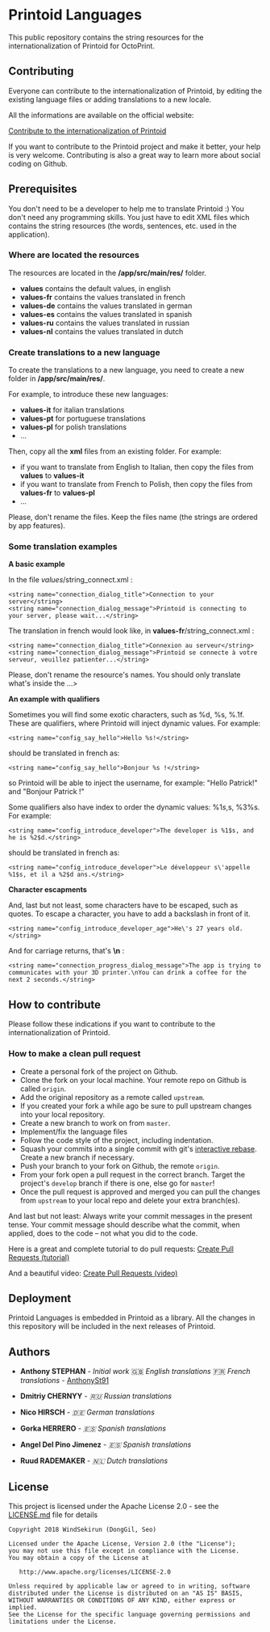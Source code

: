 # Printoid Languages

This public repository contains the string resources for the internationalization of Printoid for OctoPrint.

## Contributing

Everyone can contribute to the internationalization of Printoid, by editing the existing language files or adding translations to a new locale.

All the informations are available on the official website:

[Contribute to the internationalization of Printoid](https://printoid.net/contribute-to-the-internationalization-of-printoid/)

If you want to contribute to the Printoid project and make it better, your help is very welcome. Contributing is also a great way to learn more about social coding on Github.

## Prerequisites

You don't need to be a developer to help me to translate Printoid :) You don't need any programming skills. You just have to edit XML files which contains the string resources (the words, sentences, etc. used in the application).

### Where are located the resources

The resources are located in the **/app/src/main/res/** folder.

- **values** contains the default values, in english
- **values-fr** contains the values translated in french
- **values-de** contains the values translated in german
- **values-es** contains the values translated in spanish
- **values-ru** contains the values translated in russian
- **values-nl** contains the values translated in dutch

### Create translations to a new language

To create the translations to a new language, you need to create a new folder in **/app/src/main/res/**.

For example, to introduce these new languages:

- **values-it** for italian translations
- **values-pt** for portuguese translations
- **values-pl** for polish translations
- ...

Then, copy all the **xml** files from an existing folder. For example:
- if you want to translate from English to Italian, then copy the files from **values** to **values-it**
- if you want to translate from French to Polish, then copy the files from **values-fr** to **values-pl**
- ...

Please, don't rename the files. Keep the files name (the strings are ordered by app features).

### Some translation examples

**A basic example**

In the file *values*/string_connect.xml :

```
<string name="connection_dialog_title">Connection to your server</string>
<string name="connection_dialog_message">Printoid is connecting to your server, please wait...</string>
```

The translation in french would look like, in **values-fr**/string_connect.xml :

```
<string name="connection_dialog_title">Connexion au serveur</string>
<string name="connection_dialog_message">Printoid se connecte à votre serveur, veuillez patienter...</string>
```

Please, don't rename the resource's names. You should only translate what's inside the ...> </string>

**An example with qualifiers**

Sometimes you will find some exotic characters, such as %d, %s, %.1f. These are qualifiers, where Printoid will inject dynamic values. For example:

```
<string name="config_say_hello">Hello %s!</string>
```

should be translated in french as:

```
<string name="config_say_hello">Bonjour %s !</string>
```

so Printoid will be able to inject the username, for example: "Hello Patrick!" and "Bonjour Patrick !"

Some qualifiers also have index to order the dynamic values: %1$s, %2$s, %3%s. For example:

```
<string name="config_introduce_developer">The developer is %1$s, and he is %2$d.</string>
```

should be translated in french as:

```
<string name="config_introduce_developer">Le développeur s\'appelle %1$s, et il a %2$d ans.</string>
```

**Character escapments**

And, last but not least, some characters have to be escaped, such as quotes. To escape a character, you have to add a backslash in front of it.

```
<string name="config_introduce_developer_age">He\'s 27 years old.</string>
```

And for carriage returns, that's **\n** :

```
<string name="connection_progress_dialog_message">The app is trying to communicates with your 3D printer.\nYou can drink a coffee for the next 2 seconds.</string>
```

## How to contribute

Please follow these indications if you want to contribute to the internationalization of Printoid.

### How to make a clean pull request

- Create a personal fork of the project on Github.
- Clone the fork on your local machine. Your remote repo on Github is called `origin`.
- Add the original repository as a remote called `upstream`.
- If you created your fork a while ago be sure to pull upstream changes into your local repository.
- Create a new branch to work on from `master`.
- Implement/fix the language files
- Follow the code style of the project, including indentation.
- Squash your commits into a single commit with git's [interactive rebase](https://help.github.com/articles/interactive-rebase). Create a new branch if necessary.
- Push your branch to your fork on Github, the remote `origin`.
- From your fork open a pull request in the correct branch. Target the project's `develop` branch if there is one, else go for `master`!
- Once the pull request is approved and merged you can pull the changes from `upstream` to your local repo and delete
your extra branch(es).

And last but not least: Always write your commit messages in the present tense. Your commit message should describe what the commit, when applied, does to the code – not what you did to the code.

Here is a great and complete tutorial to do pull requests: [Create Pull Requests (tutorial)](https://yangsu.github.io/pull-request-tutorial/)

And a beautiful video: [Create Pull Requests (video)](https://www.youtube.com/watch?v=oFYyTZwMyAg)

## Deployment

Printoid Languages is embedded in Printoid as a library. All the changes in this repository will be included in the next releases of Printoid.

## Authors

* **Anthony STEPHAN** - *Initial work* 🇬🇧 *English translations* 🇫🇷 *French translations* - [AnthonySt91](https://github.com/anthonyst91)

* **Dmitriy CHERNYY** - *🇷🇺 Russian translations*

* **Nico HIRSCH** - *🇩🇪 German translations*

* **Gorka HERRERO** - *🇪🇸 Spanish translations*

* **Angel Del Pino Jimenez** - *🇪🇸 Spanish translations*

* **Ruud RADEMAKER** - *🇳🇱 Dutch translations*


## License

This project is licensed under the Apache License 2.0 - see the [LICENSE.md](LICENSE.md) file for details

```
Copyright 2018 WindSekirun (DongGil, Seo)

Licensed under the Apache License, Version 2.0 (the "License");
you may not use this file except in compliance with the License.
You may obtain a copy of the License at

   http://www.apache.org/licenses/LICENSE-2.0

Unless required by applicable law or agreed to in writing, software
distributed under the License is distributed on an "AS IS" BASIS,
WITHOUT WARRANTIES OR CONDITIONS OF ANY KIND, either express or implied.
See the License for the specific language governing permissions and
limitations under the License.
```
